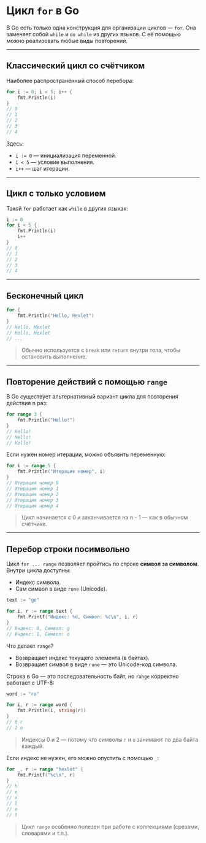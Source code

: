 # Цикл `for` в Go

В Go есть только одна конструкция для организации циклов — `for`.
Она заменяет собой `while` и `do while` из других языков. С её помощью можно реализовать любые виды повторений.

---

## Классический цикл со счётчиком

Наиболее распространённый способ перебора:

```go
for i := 0; i < 5; i++ {
	fmt.Println(i)
}
// 0
// 1
// 2
// 3
// 4
````

Здесь:

* `i := 0` — инициализация переменной.
* `i < 5` — условие выполнения.
* `i++` — шаг итерации.

---

## Цикл с только условием

Такой `for` работает как `while` в других языках:

```go
i := 0
for i < 5 {
	fmt.Println(i)
	i++
}
// 0
// 1
// 2
// 3
// 4
```

---

## Бесконечный цикл

```go
for {
	fmt.Println("Hello, Hexlet")
}
// Hello, Hexlet
// Hello, Hexlet
// ...
```

> Обычно используется с `break` или `return` внутри тела, чтобы остановить выполнение.

---

## Повторение действий с помощью `range`

В Go существует альтернативный вариант цикла для повторения действия n раз:

```go
for range 3 {
	fmt.Println("Hello!")
}
// Hello!
// Hello!
// Hello!
```

Если нужен номер итерации, можно объявить переменную:

```go
for i := range 5 {
	fmt.Println("Итерация номер", i)
}
// Итерация номер 0
// Итерация номер 1
// Итерация номер 2
// Итерация номер 3
// Итерация номер 4
```

> Цикл начинается с 0 и заканчивается на n - 1 — как в обычном счётчике.

---

## Перебор строки посимвольно

Цикл `for ... range` позволяет пройтись по строке **символ за символом**.
Внутри цикла доступны:

* Индекс символа.
* Сам символ в виде `rune` (Unicode).

```go
text := "go"

for i, r := range text {
	fmt.Printf("Индекс: %d, Символ: %c\n", i, r)
}
// Индекс: 0, Символ: g
// Индекс: 1, Символ: o
```

Что делает `range`?

* Возвращает индекс текущего элемента (в байтах).
* Возвращает символ в виде `rune` — это Unicode-код символа.

Строка в Go — это последовательность байт, но `range` корректно работает с UTF-8:

```go
word := "го"

for i, r := range word {
	fmt.Println(i, string(r))
}
// 0 г
// 2 о
```

> Индексы 0 и 2 — потому что символы `г` и `о` занимают по два байта каждый.

Если индекс не нужен, его можно опустить с помощью `_`:

```go
for _, r := range "hexlet" {
	fmt.Printf("%c\n", r)
}
// h
// e
// x
// l
// e
// t
```

> Цикл `range` особенно полезен при работе с коллекциями (срезами, словарями и т.п.).
